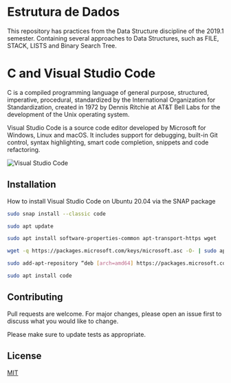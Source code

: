 # Estrutura de Dados

This repository has practices from the Data Structure discipline of the 2019.1 semester. Containing several approaches to Data Structures, such as FILE, STACK, LISTS and Binary Search Tree.

# C and Visual Studio Code

C is a compiled programming language of general purpose, structured, imperative, procedural, standardized by the International Organization for Standardization, created in 1972 by Dennis Ritchie at AT&T Bell Labs for the development of the Unix operating system. 

Visual Studio Code is a source code editor developed by Microsoft for Windows, Linux and macOS. It includes support for debugging, built-in Git control, syntax highlighting, smart code completion, snippets and code refactoring.


![Visual Studio Code](https://i0.wp.com/sempreupdate.com.br/wp-content/uploads/2020/05/1565465465.jpg?resize=728%2C517&ssl=1)
## Installation

How to install Visual Studio Code on Ubuntu 20.04 via the SNAP package

```bash
sudo snap install --classic code
```

```bash
sudo apt update
```

```bash
sudo apt install software-properties-common apt-transport-https wget
```

```bash
wget -q https://packages.microsoft.com/keys/microsoft.asc -O- | sudo apt-key add --
```

```bash
sudo add-apt-repository “deb [arch=amd64] https://packages.microsoft.com/repos/vscode stable main”
```

```bash
sudo apt install code
```


## Contributing
Pull requests are welcome. For major changes, please open an issue first to discuss what you would like to change.

Please make sure to update tests as appropriate.

## License
[MIT](https://choosealicense.com/licenses/mit/)
